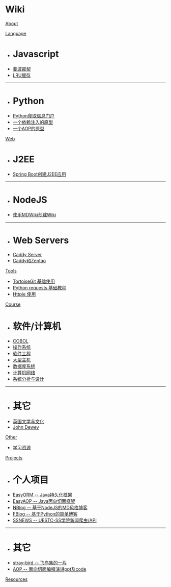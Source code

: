 # Wiki
[About](index.md)

[Language]()

  * # Javascript
  * [斐波那契](language/js-fibonacci.md)
  * [LRU缓存](language/js-lru-func.md)
  - - - -
  * # Python
  * [Python爬取信息门户](language/reptile_demo.md)
  * [一个依赖注入的原型](language/di-proto.md)
  * [一个AOP的原型](language/aop-proto.md)

[Web]()

  * # J2EE
  * [Spring Boot创建J2EE应用](web/spring-boot.md)
  - - - -
  * # NodeJS
  * [使用MDWiki创建Wiki](web/nodejs-wiki.md)
  - - - -
  * # Web Servers
  * [Caddy Server](web/caddy.md)
  * [Caddy和Zentao](web/caddy-zentao.md)

[Tools]()

  * [TortoiseGit 基础使用](tools/ttsgit-install.md)
  * [Python requests 基础教程](tools/requests.md)
  * [Httpie 使用](tools/httpie.md)

[Course]()

  * # 软件/计算机
  * [COBOL](course/cobol.md)
  * [操作系统](course/os.md)
  * [软件工程](course/software.md)
  * [大型主机](course/mainframe.md)
  * [数据库系统](course/dbs.md)
  * [计算机网络](course/network.md)
  * [系统分析与设计](course/sys-ana-design.md)
  - - - -
  * # 其它
  * [英国文学与文化](course/blc.md)
  * [John Dewey](course/john_dewey.md)

[Other]()

  * [学习资源](other/summer-study.md)

[Projects]()

  * # 个人项目
  * [EasyORM -- Java持久化框架](https://github.com/Soontao/EasyORM)
  * [EasyAOP -- Java面向切面框架](https://github.com/Soontao/EasyAOP)
  * [NBlog -- 基于NodeJS的MD风格博客](https://github.com/Soontao/nblog)
  * [FBlog -- 基于Python的简单博客](https://git.suntao.science/suntao/fblog)
  * [SSNEWS -- UESTC-SS学院新闻爬虫/API](https://git.suntao.science/suntao/ss-news)
  ----
  * # 其它
  * [stray-bird -- 飞鸟集的一片](https://page.suntao.tech/straybirds/)
  * [AOP -- 面向切面编程演讲ppt及code](https://git.suntao.science/suntao/Aspect-Oriented-Programming)

[Resources](resources.md)